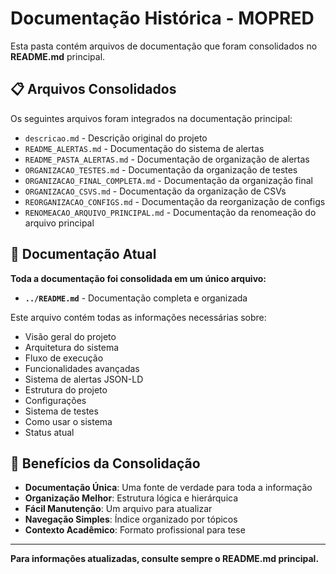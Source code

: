 # Documentação Histórica - MOPRED

Esta pasta contém arquivos de documentação que foram consolidados no **README.md** principal.

## 📋 Arquivos Consolidados

Os seguintes arquivos foram integrados na documentação principal:

- `descricao.md` - Descrição original do projeto
- `README_ALERTAS.md` - Documentação do sistema de alertas
- `README_PASTA_ALERTAS.md` - Documentação de organização de alertas
- `ORGANIZACAO_TESTES.md` - Documentação da organização de testes
- `ORGANIZACAO_FINAL_COMPLETA.md` - Documentação da organização final
- `ORGANIZACAO_CSVS.md` - Documentação da organização de CSVs
- `REORGANIZACAO_CONFIGS.md` - Documentação da reorganização de configs
- `RENOMEACAO_ARQUIVO_PRINCIPAL.md` - Documentação da renomeação do arquivo principal

## 📖 Documentação Atual

**Toda a documentação foi consolidada em um único arquivo:**
- **`../README.md`** - Documentação completa e organizada

Este arquivo contém todas as informações necessárias sobre:
- Visão geral do projeto
- Arquitetura do sistema
- Fluxo de execução
- Funcionalidades avançadas
- Sistema de alertas JSON-LD
- Estrutura do projeto
- Configurações
- Sistema de testes
- Como usar o sistema
- Status atual

## 🎯 Benefícios da Consolidação

- **Documentação Única**: Uma fonte de verdade para toda a informação
- **Organização Melhor**: Estrutura lógica e hierárquica
- **Fácil Manutenção**: Um arquivo para atualizar
- **Navegação Simples**: Índice organizado por tópicos
- **Contexto Acadêmico**: Formato profissional para tese

---

**Para informações atualizadas, consulte sempre o README.md principal.**
